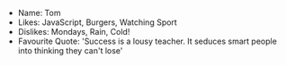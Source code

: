 - Name: Tom
- Likes: JavaScript, Burgers, Watching Sport
- Dislikes: Mondays, Rain, Cold!
- Favourite Quote: 'Success is a lousy teacher. It seduces smart people into thinking they can't lose'
